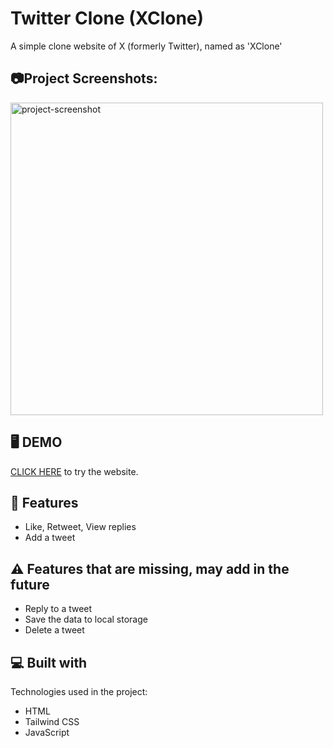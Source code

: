 # Twitter Clone (XClone)

<p id="description">A simple clone website of X (formerly Twitter), named as 'XClone'</p>

<h2>📷Project Screenshots:</h2>

<img src="https://github.com/JoelVStan/Twitter-Clone/assets/101164781/e1775a22-02f2-4933-8dc2-ca601825214c" alt="project-screenshot" height=500>


<h2>🖥 DEMO</h2>

[CLICK HERE](https://xclone-by-joeltsan.netlify.app/) to try the website.

<h2>🧐 Features</h2>

*   Like, Retweet, View replies
*   Add a tweet

<h2>⚠ Features that are missing, may add in the future</h2>

*   Reply to a tweet
*   Save the data to local storage
*   Delete a tweet
  
<h2>💻 Built with</h2>

Technologies used in the project:

*   HTML
*   Tailwind CSS
*   JavaScript
